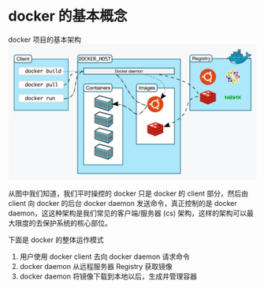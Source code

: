 # docker 的基本概念

docker 项目的基本架构
![](./docker.jpg)

从图中我们知道，我们平时操控的 docker 只是 docker 的 client 部分，然后由 client 向 docker 的后台 docker daemon 发送命令，真正控制的是 docker daemon，这这种架构是我们常见的客户端/服务器 (cs) 架构，这样的架构可以最大限度的去保护系统的核心部位。

下面是 docker 的整体运作模式

1. 用户使用 docker client 去向 docker daemon 请求命令
2. docker daemon 从远程服务器 Registry 获取镜像
3. docker daemon 将镜像下载到本地以后，生成并管理容器


